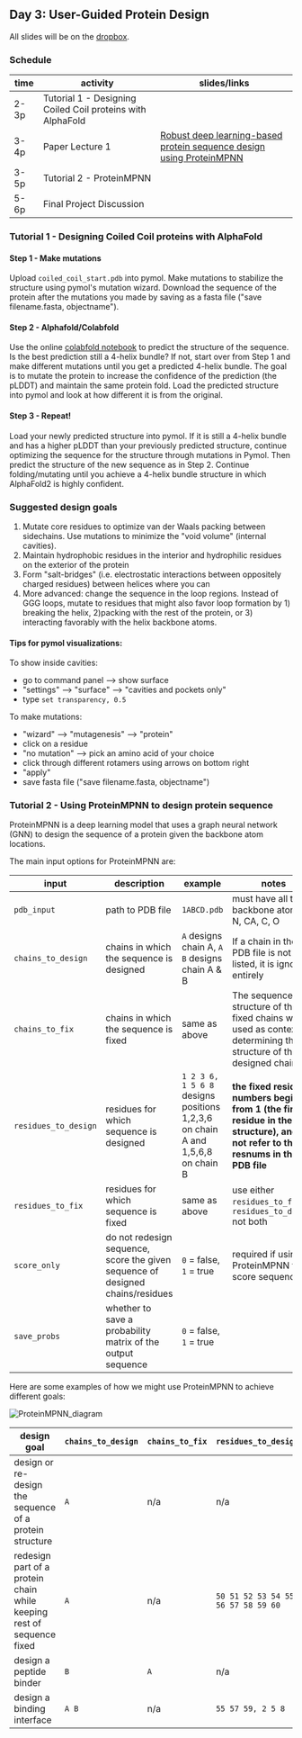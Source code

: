 ## Day 3: User-Guided Protein Design

All slides will be on the [dropbox](https://www.dropbox.com/scl/fo/vuxoqeknepm0tpyx1wcmy/ANFlm2jiOpafGzb12vklr44?rlkey=49zv6kti2tapr0jafcwhdrym6&e=2&dl=0).


### Schedule


| time | activity | slides/links |
|---|---|---|
| 2-3p | Tutorial 1 - Designing Coiled Coil proteins with AlphaFold |  |
| 3-4p | Paper Lecture 1 | [Robust deep learning-based protein sequence design using ProteinMPNN](https://www.science.org/doi/10.1126/science.add2187) |
| 3-5p | Tutorial 2 - ProteinMPNN |  |
| 5-6p | Final Project Discussion |  |



### Tutorial 1 - Designing Coiled Coil proteins with AlphaFold

#### Step 1 - Make mutations
Upload `coiled_coil_start.pdb` into pymol. Make mutations to stabilize the structure using pymol's mutation wizard. Download the sequence of the protein after the mutations you made by saving as a fasta file ("save filename.fasta, objectname").

#### Step 2 - Alphafold/Colabfold
Use the online [colabfold notebook](https://colab.research.google.com/github/sokrypton/ColabFold/blob/main/AlphaFold2.ipynb) to predict the structure of the sequence. Is the best prediction still a 4-helix bundle? If not, start over from Step 1 and make different mutations until you get a predicted 4-helix bundle. The goal is to mutate the protein to increase the confidence of the prediction (the pLDDT) and maintain the same protein fold. Load the predicted structure into pymol and look at how different it is from the original.

#### Step 3 - Repeat! 
Load your newly predicted structure into pymol. If it is still a 4-helix bundle and has a higher pLDDT than your previously predicted structure, continue optimizing the sequence for the structure through mutations in Pymol. Then predict the structure of the new sequence as in Step 2. Continue folding/mutating until you achieve a 4-helix bundle structure in which AlphaFold2 is highly confident.

### Suggested design goals
1. Mutate core residues to optimize van der Waals packing between sidechains. Use mutations to minimize the "void volume" (internal cavities).
2. Maintain hydrophobic residues in the interior and hydrophilic residues on the exterior of the protein
3. Form "salt-bridges" (i.e. electrostatic interactions between oppositely charged residues) between helices where you can
4. More advanced: change the sequence in the loop regions. Instead of GGG loops, mutate to residues that might also favor loop formation by 1) breaking the helix, 2)packing with the rest of the protein, or 3) interacting favorably with the helix backbone atoms.

#### Tips for pymol visualizations:

To show inside cavities:
- go to command panel --> show surface 
- "settings" --> "surface" --> "cavities and pockets only"
- type `set transparency, 0.5`

To make mutations:
- "wizard" --> "mutagenesis" --> "protein"
- click on a residue
- "no mutation" --> pick an amino acid of your choice
- click through different rotamers using arrows on bottom right
- "apply"
- save fasta file ("save filename.fasta, objectname")


### Tutorial 2 - Using ProteinMPNN to design protein sequence

ProteinMPNN is a deep learning model that uses a graph neural network (GNN) to design the sequence of a protein given the backbone atom locations. 

The main input options for ProteinMPNN are:

| input | description | example | notes |
|---|---|---|---|
| `pdb_input` | path to PDB file | `1ABCD.pdb` | must have all the backbone atoms: N, CA, C, O |
| `chains_to_design` | chains in which the sequence is designed | `A` designs chain A, `A B` designs chain A & B | If a chain in the PDB file is not listed, it is ignored entirely |
| `chains_to_fix` | chains in which the sequence is fixed | same as above | The sequence and structure of the fixed chains will be used as context for determining the structure of the designed chains. |
`residues_to_design` | residues for which sequence is designed |  `1 2 3 6, 1 5 6 8` designs positions 1,2,3,6 on chain A and 1,5,6,8 on chain B |  **the fixed residue numbers begin from 1 (the first residue in the structure), and do not refer to the resnums in the PDB file** |
`residues_to_fix` | residues for which sequence is fixed | same as above | use either `residues_to_fix` or `residues_to_design` not both|
`score_only`| do not redesign sequence, score the given sequence of designed chains/residues | `0` = false, `1` = true | required if using ProteinMPNN to score sequences |
`save_probs` |  whether to save a probability matrix of the output sequence | `0` = false, `1` = true | |


Here are some examples of how we might use ProteinMPNN to achieve different goals:

![ProteinMPNN_diagram](https://github.com/jmou2/PaviaProteinDesign/tree/main/03_Wednesday/proteinmpnn_diagram.png)

| design goal | `chains_to_design` | `chains_to_fix` | `residues_to_design` | 
|---|---|---|---|
| design or re-design the sequence of a protein structure | `A` | n/a | n/a | 
| redesign part of a protein chain while keeping rest of sequence fixed | `A` | n/a |`50 51 52 53 54 55 56 57 58 59 60` |
| design a peptide binder | `B` | `A` | n/a | 
| design a binding interface | `A B` | n/a | `55 57 59, 2 5 8` |

